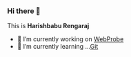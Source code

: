 ### Hi there 👋

This is **Harishbabu Rengaraj**  

- 🔭 I’m currently working on [WebProbe](https://github.com/reharish/WebProbe)
- 🌱 I’m currently learning ...[Git](https://github.com/gitlabhq/gitlabhq)
